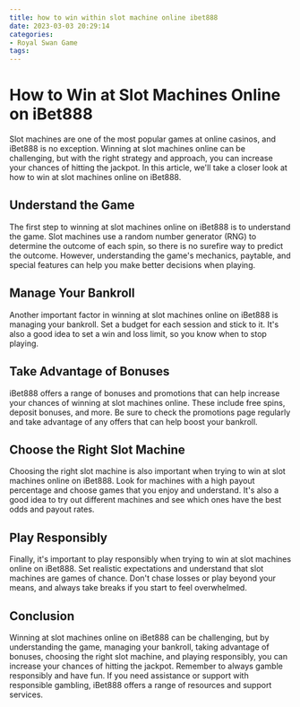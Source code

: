 ```yaml
---
title: how to win within slot machine online ibet888
date: 2023-03-03 20:29:14
categories:
- Royal Swan Game
tags:
---
```

# How to Win at Slot Machines Online on iBet888

Slot machines are one of the most popular games at online casinos, and iBet888 is no exception. Winning at slot machines online can be challenging, but with the right strategy and approach, you can increase your chances of hitting the jackpot. In this article, we'll take a closer look at how to win at slot machines online on iBet888.

## Understand the Game

The first step to winning at slot machines online on iBet888 is to understand the game. Slot machines use a random number generator (RNG) to determine the outcome of each spin, so there is no surefire way to predict the outcome. However, understanding the game's mechanics, paytable, and special features can help you make better decisions when playing.

## Manage Your Bankroll

Another important factor in winning at slot machines online on iBet888 is managing your bankroll. Set a budget for each session and stick to it. It's also a good idea to set a win and loss limit, so you know when to stop playing.

## Take Advantage of Bonuses

iBet888 offers a range of bonuses and promotions that can help increase your chances of winning at slot machines online. These include free spins, deposit bonuses, and more. Be sure to check the promotions page regularly and take advantage of any offers that can help boost your bankroll.

## Choose the Right Slot Machine

Choosing the right slot machine is also important when trying to win at slot machines online on iBet888. Look for machines with a high payout percentage and choose games that you enjoy and understand. It's also a good idea to try out different machines and see which ones have the best odds and payout rates.

## Play Responsibly

Finally, it's important to play responsibly when trying to win at slot machines online on iBet888. Set realistic expectations and understand that slot machines are games of chance. Don't chase losses or play beyond your means, and always take breaks if you start to feel overwhelmed.

## Conclusion

Winning at slot machines online on iBet888 can be challenging, but by understanding the game, managing your bankroll, taking advantage of bonuses, choosing the right slot machine, and playing responsibly, you can increase your chances of hitting the jackpot. Remember to always gamble responsibly and have fun. If you need assistance or support with responsible gambling, iBet888 offers a range of resources and support services.